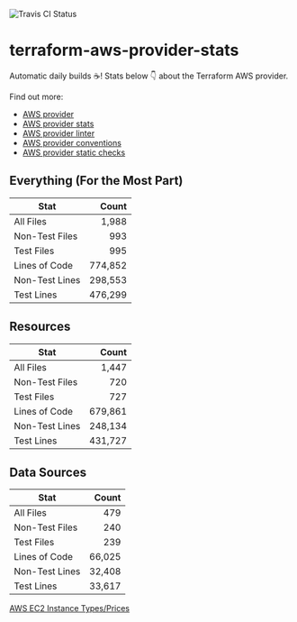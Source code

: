![Travis CI Status](https://travis-ci.org/YakDriver/terraform-aws-provider-stats.svg?branch=main)
# terraform-aws-provider-stats

Automatic daily builds :coffee:! Stats below :point_down: about the Terraform AWS provider.

Find out more:
* [AWS provider](https://github.com/terraform-providers/terraform-provider-aws)
* [AWS provider stats](https://github.com/YakDriver/terraform-aws-provider-stats)
* [AWS provider linter](https://github.com/terraform-providers/terraform-provider-aws/tree/master/awsproviderlint)
* [AWS provider conventions](https://github.com/YakDriver/terraform-aws-conventions)
* [AWS provider static checks](https://github.com/YakDriver/terraform-aws-provider-static-checks)



## Everything (For the Most Part)

|  Stat  |  Count  |
| ------------- | -------------: |
|  All Files  |  1,988  |
|  Non-Test Files  |  993  |
|  Test Files  |  995  |
|  Lines of Code  |  774,852  |
|  Non-Test Lines  |  298,553  |
|  Test Lines  |  476,299  |



## Resources

|  Stat  |  Count  |
| ------------- | -------------: |
|  All Files  |  1,447  |
|  Non-Test Files  |  720  |
|  Test Files  |  727  |
|  Lines of Code  |  679,861  |
|  Non-Test Lines  |  248,134  |
|  Test Lines  |  431,727  |



## Data Sources

|  Stat  |  Count  |
| ------------- | -------------: |
|  All Files  |  479  |
|  Non-Test Files  |  240  |
|  Test Files  |  239  |
|  Lines of Code  |  66,025  |
|  Non-Test Lines  |  32,408  |
|  Test Lines  |  33,617  |




[AWS EC2 Instance Types/Prices](https://github.com/YakDriver/aws-ec2-instance-types)
